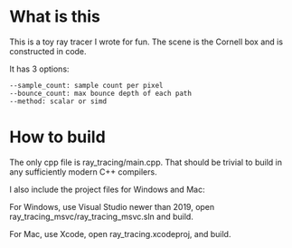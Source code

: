 # What is this

This is a toy ray tracer I wrote for fun. The scene is the Cornell box and is constructed in code.

It has 3 options:

    --sample_count: sample count per pixel
    --bounce_count: max bounce depth of each path
    --method: scalar or simd

# How to build

The only cpp file is ray_tracing/main.cpp. That should be trivial to build in any sufficiently modern C++ compilers.

I also include the project files for Windows and Mac:

For Windows, use Visual Studio newer than 2019, open ray_tracing_msvc/ray_tracing_msvc.sln and build.

For Mac, use Xcode, open ray_tracing.xcodeproj, and build.